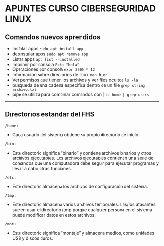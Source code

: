# APUNTES CURSO CIBERSEGURIDAD LINUX

## Comandos nuevos aprendidos

- Instalar apps `sudo apt install app`
- desinstalar apps `sudo apt remove app `
- Listar apps `apt list --installed`
- Imprimir por consola `Echo "hola"`
- Operaciones por consola `expr 3500 * 12`
- Informacion sobre directorios de linux `man hier`
- Ver permisos que tienen los archivos y ver files ocultos `ls -la`
- busqueda de una cadena especifica dentro de un file `grep string archivo.txt`
- pipe se utiliza para combinar comandos con | `ls home | grep users`
----
## Directorios estandar del FHS

`/home:`

- Cada usuario del sistema obtiene su propio directorio de inicio.

`/bin:` 

- Este directorio significa “binario” y contiene archivos binarios y otros archivos ejecutables. Los archivos ejecutables contienen una serie de comandos que una computadora debe seguir para ejecutar programas y llevar a cabo otras funciones.

`/etc:` 

- Este directorio almacena los archivos de configuración del sistema.

`/tmp:` 

- Este directorio almacena varios archivos temporales. Las/los atacantes suelen usar el directorio /tmp porque cualquier persona en el sistema puede modificar datos en estos archivos.

`/mnt:`

- Este directorio significa “montaje” y almacena medios, como unidades USB y discos duros.